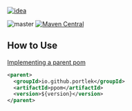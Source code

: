 [![idea](https://www.elegantobjects.org/intellij-idea.svg)](https://www.jetbrains.com/idea/)

![master](https://github.com/portlek/ppom/workflows/build/badge.svg)
[![Maven Central](https://img.shields.io/maven-central/v/io.github.portlek/ppom?label=version)](https://repo1.maven.org/maven2/io/github/portlek/ppom/)
## How to Use
[Implementing a parent pom](https://maven.apache.org/guides/introduction/introduction-to-the-pom.html)
```xml
<parent>
  <groupId>io.github.portlek</groupId>
  <artifactId>ppom</artifactId>
  <version>${version}</version>
</parent>
```

